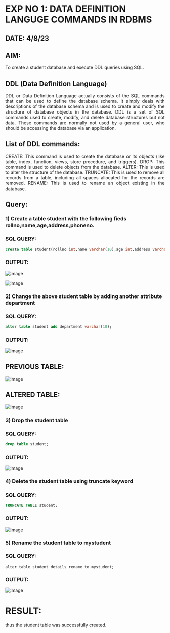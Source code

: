 # EXP NO 1: DATA DEFINITION LANGUGE COMMANDS IN RDBMS

## DATE: 4/8/23
## AIM:
To create a student database and execute DDL queries using SQL.


## DDL (Data Definition Language)
<div align="justify">
DDL or Data Definition Language actually consists of the SQL commands that can be used to define the database schema. It simply deals with descriptions of the database schema and is used to create and modify the structure of database objects in the database. DDL is a set of SQL commands used to create, modify, and delete database structures but not data. These commands are normally not used by a general user, who should be accessing the database via an application.
</div>
 
## List of DDL commands: 
<div align="justify">
CREATE: This command is used to create the database or its objects (like table, index, function, views, store procedure, and triggers).
DROP: This command is used to delete objects from the database.
ALTER: This is used to alter the structure of the database.
TRUNCATE: This is used to remove all records from a table, including all spaces allocated for the records are removed.
RENAME: This is used to rename an object existing in the database.
</div>

## Query:
### 1) Create a table student with the following fieds rollno,name,age,address,phoneno.

### SQL QUERY:
```sql
create table student(rollno int,name varchar(10),age int,address varchar(16),phoneno int);
```


### OUTPUT:
![image](https://github.com/Vijisdurai/G2_DBMS/assets/118343184/ea814585-0563-4de9-b673-eb042e6626d8)

![image](https://github.com/Vijisdurai/G2_DBMS/assets/118343184/b8c005b7-3c04-4a5e-9b34-af8dfd72279c)

### 2) Change the above student table by adding another attribute department

### SQL QUERY: 
```sql
alter table student add department varchar(10);
```

### OUTPUT:
![image](https://github.com/Vijisdurai/G2_DBMS/assets/118343184/c4d910c5-19f3-4108-9f06-23accd1dc006)

## PREVIOUS TABLE:
![image](https://github.com/Vijisdurai/G2_DBMS/assets/118343184/b8c005b7-3c04-4a5e-9b34-af8dfd72279c)

## ALTERED TABLE:
![image](https://github.com/Vijisdurai/G2_DBMS/assets/118343184/366de4e4-119e-4f5f-a0ad-28ca3c7ccbd7)


### 3) Drop the student table
 
### SQL QUERY: 
```sql
drop table student;
```

### OUTPUT:
![image](https://github.com/Vijisdurai/G2_DBMS/assets/118343184/78efa1b2-e539-4fb7-bd7f-ee14f54f7808)

### 4) Delete the student table using truncate keyword

### SQL QUERY: 
```sql
TRUNCATE TABLE student;
```

### OUTPUT:
![image](https://github.com/Vijisdurai/G2_DBMS/assets/118343184/5d44392b-8e64-4110-89e8-deef85651523)

### 5) Rename the student table to mystudent

### SQL QUERY: 
``alter table student_details rename to mystudent;``

### OUTPUT:
![image](https://github.com/Vijisdurai/G2_DBMS/assets/118343184/13071f0e-7a0a-4bc4-b2f1-72764f221184)

# RESULT:
thus the student table was successfully created.
